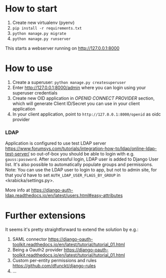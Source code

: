 # How to start

1. Create new virtualenv (pyenv)
1. `pip install -r requirements.txt`
1. `python manage.py migrate`
1. `python manage.py runserver`

This starts a webserver running on <http://127.0.0.1:8000>

# How to use

1. Create a superuser: `python manage.py createsuperuser`
1. Enter <http://127.0.0.1:8000/admin> where you can login using your superuser credentials
1. Create new OID application in _OPENID CONNECT PROVIDER_ section, which will generate Client ID/Secret you can use in your client application
1. In your client application, point to `http://127.0.0.1:8000/openid` as oidc provider

### LDAP

Application is configured to use test LDAP server <https://www.forumsys.com/tutorials/integration-how-to/ldap/online-ldap-test-server/>
so out-of-box you should be able to login with e.g. `gauss:password`. After successful login, LDAP user is added
to Django User list. It's also possible to automatically populate groups and permissions.
Note: You can use the LDAP user to login to app, but not to admin site, for that you'd have to
set `AUTH_LDAP_USER_FLAGS_BY_GROUP` in <krabicka/settings.py>.

More info at <https://django-auth-ldap.readthedocs.io/en/latest/users.html#easy-attributes>

# Further extensions
It seems it's pretty straightforward to extend the solution by e.g.:
1. SAML connector <https://django-oauth-toolkit.readthedocs.io/en/latest/tutorial/tutorial_01.html>
1. Being a Oauth2 provider <https://django-oauth-toolkit.readthedocs.io/en/latest/tutorial/tutorial_01.html>
1. Custom per-entity permissions and rules <https://github.com/dfunckt/django-rules>
1. ...

